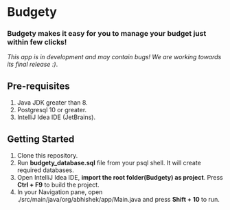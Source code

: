 # Budgety 
### Budgety makes it easy for you to manage your budget just within few clicks!
*This app is in development and may contain bugs! We are working towards its final release :)*.

## Pre-requisites
1. Java JDK greater than 8.
2. Postgresql 10 or greater.
3. IntelliJ Idea IDE (JetBrains).

## Getting Started
1. Clone this repository.
2. Run **budgety_database.sql** file from your psql shell. It will create required databases. 
3. Open IntelliJ Idea IDE, **import the root folder(Budgety) as project**. Press **Ctrl + F9** to build the project.
4. In your Navigation pane, open ./src/main/java/org/abhishek/app/Main.java and press **Shift + 10** to run.
